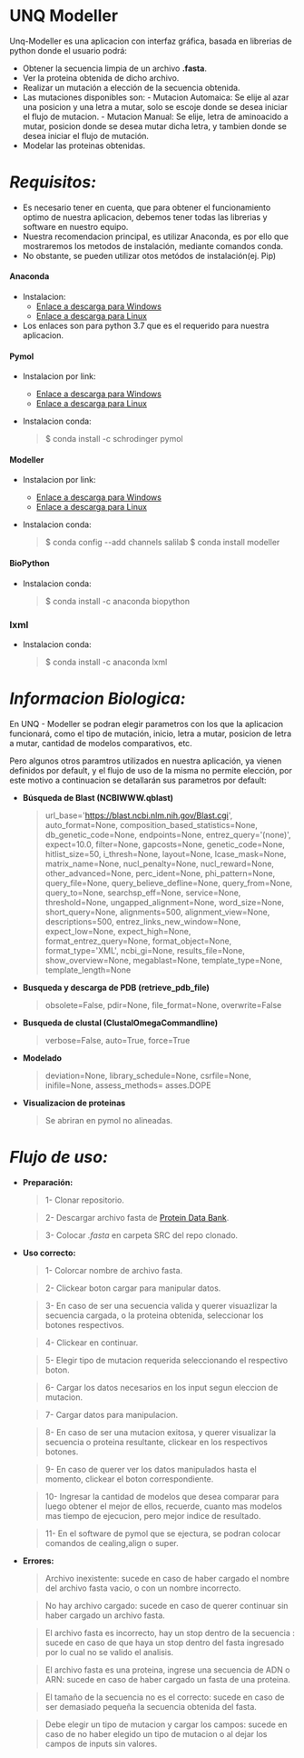# UNQ Modeller

Unq-Modeller es una aplicacion con interfaz gráfica, basada en librerias de python donde el usuario podrá:

  - Obtener la secuencia limpia de un archivo **.fasta**.
  - Ver la proteina obtenida de dicho archivo.
  - Realizar un mutación a elección de la secuencia obtenida.
  - Las mutaciones disponibles son:
        - Mutacion Automaica: Se elije al azar una posicion y una letra a mutar, solo se escoje donde se desea iniciar el flujo de mutacion.
        - Mutacion Manual: Se elije, letra de aminoacido a mutar, posicion donde se desea mutar dicha letra, y tambien donde se desea iniciar el flujo de mutación.
  - Modelar las proteinas obtenidas.

# *Requisitos:*

- Es necesario tener en cuenta, que para obtener el funcionamiento optimo de nuestra aplicacion, debemos tener todas las librerias y software en nuestro equipo. 
- Nuestra recomendacion principal, es utilizar Anaconda, es por ello que mostraremos los metodos de instalación, mediante comandos  conda.
- No obstante, se pueden utilizar otos metódos de instalación(ej. Pip)

#### Anaconda
- Instalacion:
   - [Enlace a descarga para Windows](https://repo.anaconda.com/archive/Anaconda3-2019.10-Windows-x86_64.exe) 
   - [Enlace a descarga para Linux](https://repo.anaconda.com/archive/Anaconda3-2019.10-Linux-x86_64.sh) 
- Los enlaces son para python 3.7 que es el requerido para nuestra aplicacion.

#### Pymol
- Instalacion por link:
   - [Enlace a descarga para Windows](https://pymol.org/installers/PyMOL-2.3.3_0-Windows-x86_64.exe) 
   - [Enlace a descarga para Linux](https://pymol.org/installers/PyMOL-2.3.4_121-Linux-x86_64-py37.tar.bz2)

- Instalacion conda:
    > $ conda install -c schrodinger pymol
    
#### Modeller 
- Instalacion por link:
   - [Enlace a descarga para Windows](https://salilab.org/modeller/9.23/modeller9.23-64bit.exe) 
   - [Enlace a descarga para Linux](https://salilab.org/modeller/9.23/modeller-9.23-1.x86_64.rpm)

- Instalacion conda:
    >  $ conda config --add channels salilab
    >  $ conda install modeller

#### BioPython
- Instalacion conda:

    >  $ conda install -c anaconda biopython

### lxml
- Instalacion conda:
    > $ conda install -c anaconda lxml


# *Informacion Biologica:*

En UNQ - Modeller se podran elegir parametros con los que la aplicacion funcionará, como el tipo de mutación, inicio, letra a mutar, posicion de letra a mutar, cantidad de modelos comparativos, etc.

Pero algunos otros paramtros utilizados en nuestra aplicación, ya vienen definidos por default, y el flujo de uso de la misma no permite elección, por este motivo a continuacion se detallarán sus parametros por default:

- **Búsqueda de Blast (NCBIWWW.qblast)**
    > url_base='https://blast.ncbi.nlm.nih.gov/Blast.cgi',
    > auto_format=None,
    > composition_based_statistics=None,
    > db_genetic_code=None,
    > endpoints=None,
    > entrez_query='(none)',
    > expect=10.0, filter=None,
    > gapcosts=None,
    > genetic_code=None,
    > hitlist_size=50,
    > i_thresh=None,
    > layout=None,
    > lcase_mask=None,
    >  matrix_name=None,
    > nucl_penalty=None,
    > nucl_reward=None,
    > other_advanced=None,
    > perc_ident=None,
    > phi_pattern=None,
    > query_file=None,
    > query_believe_defline=None,
    > query_from=None,
    > query_to=None,
    > searchsp_eff=None,
    > service=None,
    > threshold=None,
    > ungapped_alignment=None,
    > word_size=None,
    > short_query=None,
    > alignments=500,
    > alignment_view=None,
    > descriptions=500,
    > entrez_links_new_window=None,
    > expect_low=None,
    > expect_high=None,
    > format_entrez_query=None,
    > format_object=None,
    > format_type='XML',
    > ncbi_gi=None,
    > results_file=None,
    > show_overview=None,
    > megablast=None,
    > template_type=None,
    > template_length=None


- **Busqueda y descarga de PDB (retrieve_pdb_file)**
    > obsolete=False,
    > pdir=None,
    > file_format=None,
    > overwrite=False

- **Busqueda de clustal (ClustalOmegaCommandline)**
    > verbose=False,
    > auto=True,
    > force=True

   
- **Modelado**
    > deviation=None,
    > library_schedule=None,
    > csrfile=None, inifile=None,
    > assess_methods= asses.DOPE 


- **Visualizacion de proteinas**
    > Se abriran en pymol no alineadas.

 
# *Flujo de uso:*

- **Preparación:**
    > 1- Clonar repositorio.

    > 2- Descargar archivo fasta de [Protein Data Bank](https://www.rcsb.org/).
    
    > 3- Colocar *.fasta* en carpeta SRC del repo clonado.
    
- **Uso correcto:**
    > 1- Colorcar nombre de archivo fasta.
    
    > 2- Clickear boton cargar para manipular datos.
    
    > 3- En caso de ser una secuencia valida y querer visuazlizar la secuencia cargada, o la proteina obtenida, seleccionar los botones respectivos.
    
    > 4- Clickear en continuar.
    
    > 5- Elegir tipo de mutacion requerida seleccionando el respectivo boton.
    
    > 6- Cargar los datos necesarios en los input segun eleccion de mutacion.
    
    > 7- Cargar datos para manipulacion.
    
    > 8- En caso de ser una mutacion exitosa, y querer visualizar la secuencia o proteina resultante, clickear en los respectivos botones.
    
    > 9- En caso de querer ver los datos manipulados hasta el momento, clickear el boton correspondiente.
    
    > 10- Ingresar la cantidad de modelos que desea comparar para luego obtener el mejor de ellos, recuerde, cuanto mas modelos mas tiempo de ejecucion, pero mejor indice de resultado.
    
    > 11- En el software de pymol que se ejectura, se podran colocar comandos de cealing,align o super.

- **Errores:**
    > Archivo inexistente: sucede en caso de haber cargado el nombre del archivo fasta vacio, o con un nombre incorrecto.

    > No hay archivo cargado: sucede en caso de querer continuar sin haber cargado un archivo fasta.
    
    > El archivo fasta es incorrecto, hay un stop dentro de la secuencia : sucede en caso de que haya un stop dentro del fasta ingresado por lo cual no se valido el analisis.
    
    > El archivo fasta es una proteina, ingrese una secuencia de ADN o ARN: sucede en caso de haber cargado un fasta de una proteina.
    
    > El tamaño de la secuencia no es el correcto: sucede en caso de ser demasiado pequeña la secuencia obtenida del fasta.
    
    > Debe elegir un tipo de mutacion y cargar los campos: sucede en caso de no haber elegido un tipo de mutacion o al dejar los campos de inputs sin valores.
    


   
  
